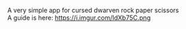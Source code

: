 A very simple app for cursed dwarven rock paper scissors  
A guide is here: https://i.imgur.com/IdXb75C.png